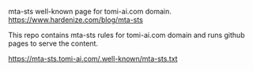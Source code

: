 mta-sts well-known page for tomi-ai.com domain. https://www.hardenize.com/blog/mta-sts


This repo contains mta-sts rules for tomi-ai.com domain and runs github pages to serve the content.


https://mta-sts.tomi-ai.com/.well-known/mta-sts.txt
